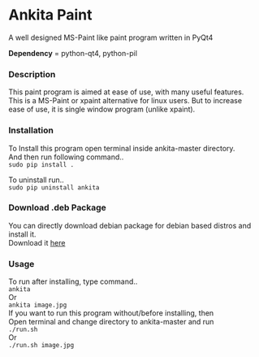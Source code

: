 # Ankita Paint
A well designed MS-Paint like paint program written in PyQt4

**Dependency** = python-qt4, python-pil  

### Description
This paint program is aimed at ease of use, with many useful features.  
This is a MS-Paint or xpaint alternative for linux users. But to increase  
ease of use, it is single window program (unlike xpaint).

### Installation
To Install this program open terminal inside ankita-master directory.  
And then run following command..  
    `sudo pip install .`  

To uninstall run..  
    `sudo pip uninstall ankita`

### Download .deb Package
  You can directly download debian package for debian based distros and install it.  
  Download it [here](https://github.com/ksharindam/ankita/releases)  

### Usage
To run after installing, type command..  
  `ankita`  
Or  
  `ankita image.jpg`  
If you want to run this program without/before installing, then  
Open terminal and change directory to ankita-master and run  
  `./run.sh`  
Or  
  `./run.sh image.jpg`  

